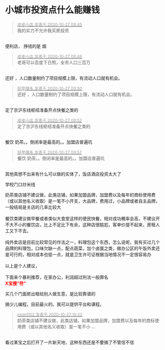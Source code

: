 # 小城市投资点什么能赚钱


<div class="quote"><blockquote><font size="2"><a href="https://www.hostloc.com/forum.php?mod=redirect&amp;goto=findpost&amp;pid=9357548&amp;ptid=758695" target="_blank"><font color="#999999">皮皮小店 发表于 2020-10-27 09:45</font></a></font><br />
我的实力不允许我买房投资</blockquote></div><br />
便利店， 挣钱的是 烟

<div class="quote"><blockquote><font size="2"><a href="https://www.hostloc.com/forum.php?mod=redirect&amp;goto=findpost&amp;pid=9357552&amp;ptid=758695" target="_blank"><font color="#999999">皮皮小店 发表于 2020-10-27 09:46</font></a></font><br />
老哥可以百度下日照，全市人口三百万</blockquote></div><br />
还好 ，人口数量制约了项目规模上限，有流动人口就有机会。<img id="aimg_N82gF" onclick="zoom(this, this.src, 0, 0, 0)" class="zoom" src="https://cdn.jsdelivr.net/gh/hishis/forum-master/public/images/patch.gif" onmouseover="img_onmouseoverfunc(this)" onload="thumbImg(this)" border="0" alt="" />

<div class="quote"><blockquote><font size="2"><a href="https://www.hostloc.com/forum.php?mod=redirect&amp;goto=findpost&amp;pid=9357569&amp;ptid=758695" target="_blank"><font color="#999999">阿里嘎多 发表于 2020-10-27 09:50</font></a></font><br />
还好 ，人口数量制约了项目规模上限，有流动人口就有机会。</blockquote></div><br />
定了京沪东线枢纽准备开点快餐之类的<img id="aimg_mNDlV" onclick="zoom(this, this.src, 0, 0, 0)" class="zoom" src="https://cdn.jsdelivr.net/gh/hishis/forum-master/public/images/patch.gif" onmouseover="img_onmouseoverfunc(this)" onload="thumbImg(this)" border="0" alt="" />

<div class="quote"><blockquote><font size="2"><a href="https://www.hostloc.com/forum.php?mod=redirect&amp;goto=findpost&amp;pid=9357586&amp;ptid=758695" target="_blank"><font color="#999999">皮皮小店 发表于 2020-10-27 09:52</font></a></font><br />
定了京沪东线枢纽准备开点快餐之类的</blockquote></div><br />
餐饮 奶茶。。倒闭率是最高的。。加盟店普遍坑<img id="aimg_WkB8L" onclick="zoom(this, this.src, 0, 0, 0)" class="zoom" src="https://cdn.jsdelivr.net/gh/hishis/forum-master/public/images/patch.gif" onmouseover="img_onmouseoverfunc(this)" onload="thumbImg(this)" border="0" alt="" />

<div class="quote"><blockquote><font size="2"><a href="https://www.hostloc.com/forum.php?mod=redirect&amp;goto=findpost&amp;pid=9357607&amp;ptid=758695" target="_blank"><font color="#999999">阿里嘎多 发表于 2020-10-27 09:57</font></a></font><br />
餐饮 奶茶。。倒闭率是最高的。。加盟店普遍坑</blockquote></div><br />
<img src="static/image/smiley/yct/014.gif" smilieid="45" border="0" alt="" />其他真想不出来有什么可以做的实体了，饭店酒店投资太大了<img id="aimg_fIrPI" onclick="zoom(this, this.src, 0, 0, 0)" class="zoom" src="https://cdn.jsdelivr.net/gh/hishis/forum-master/public/images/patch.gif" onmouseover="img_onmouseoverfunc(this)" onload="thumbImg(this)" border="0" alt="" />

学校门口炒米线

奶茶类店铺不建议做，此类店铺，如果加盟品牌，加盟费以及每年的商标使用费（或以其他名义收取）是一笔不小开支，大品牌，费用过，小品牌或者自主品牌，一般结局是关店的几率比较大<br />
<br />
餐饮类建议做早餐或者类似大食堂这样的便民快餐，相对成功概率会高，不建议开不大不小的餐饮店，比上不足比下有余，这种店很尴尬，客单价提不起来，房租人工又下不去。<br />
<br />
纯外卖店是目前比较常见的作法之一，料理包这个东西，怎么说呢，我有买过几个品牌的料理包，口味欠缺一点，配点蔬菜，加个卤蛋之类，做办公区的午饭外卖还是可行的，相对成本也低一点，就是卫生许可证根据当地情况不一定很容易办<br />
<br />
以上是个人建议，<br />
<br />
下面来个暴利推荐，在家办公，利润超过刑法一般罪名<img src="static/image/smiley/default/lol.gif" smilieid="12" border="0" alt="" /><img src="static/image/smiley/default/lol.gif" smilieid="12" border="0" alt="" /><br />
<strong><font color="Red">X宝搜“符”</font></strong>

买几个门面房出租给别人做生意，是比较靠谱的<img id="aimg_sQzR8" onclick="zoom(this, this.src, 0, 0, 0)" class="zoom" src="https://cdn.jsdelivr.net/gh/hishis/forum-master/public/images/patch.gif" onmouseover="img_onmouseoverfunc(this)" onload="thumbImg(this)" border="0" alt="" />

搞少儿编程，目前最火的。我可以提供平台和课程。

<div class="quote"><blockquote><font size="2"><a href="https://www.hostloc.com/forum.php?mod=redirect&amp;goto=findpost&amp;pid=9357739&amp;ptid=758695" target="_blank"><font color="#999999">eson1102 发表于 2020-10-27 10:22</font></a></font><br />
奶茶类店铺不建议做，此类店铺，如果加盟品牌，加盟费以及每年的商标使用费（或以其他名义收取）是一笔不小 ...</blockquote></div><br />
看过某宝之后打开了一片新天地，这种东西还是不要搞了不管信不信<img id="aimg_R434d" onclick="zoom(this, this.src, 0, 0, 0)" class="zoom" src="https://cdn.jsdelivr.net/gh/hishis/forum-master/public/images/patch.gif" onmouseover="img_onmouseoverfunc(this)" onload="thumbImg(this)" border="0" alt="" />
